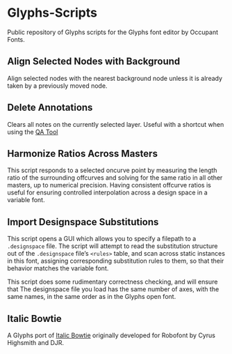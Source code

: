 # Glyphs-Scripts

Public repository of Glyphs scripts for the Glyphs font editor by Occupant Fonts.


## Align Selected Nodes with Background

Align selected nodes with the nearest background node unless it is already taken by a previously moved node.

## Delete Annotations

Clears all notes on the currently selected layer. Useful with a shortcut when using the [QA Tool](https://github.com/morisawausa/QATool)


## Harmonize Ratios Across Masters

This script responds to a selected oncurve point by measuring the length ratio of the surrounding offcurves and solving for the same ratio in all other masters, up to numerical precision. Having consistent offcurve ratios is useful for ensuring controlled interpolation across a design space in a variable font.


## Import Designspace Substitutions

This script opens a GUI which allows you to specify a filepath to a `.designspace` file. The script will attempt to read the substitution structure out of the `.designspace` file’s `<rules>` table, and scan across static instances in this font, assigning corresponding substitution rules to them, so that their behavior matches the variable font.

This script does some rudimentary correctness checking, and will ensure that The designspace file you load has the same number of axes, with the same names, in the same order as in the Glyphs open font.

## Italic Bowtie

A Glyphs port of [Italic Bowtie](https://github.com/FontBureau/fbOpenTools/tree/master/ItalicBowtie) originally developed for Robofont by Cyrus Highsmith and DJR.

